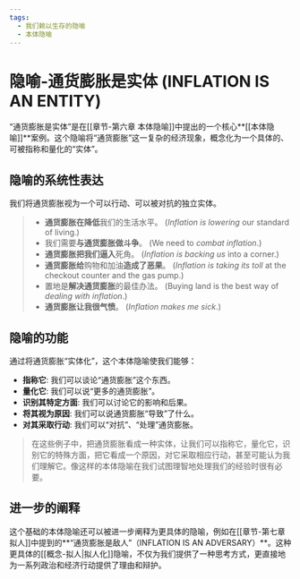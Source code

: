 ```yaml
---
tags:
  - 我们赖以生存的隐喻
  - 本体隐喻
---
```


# 隐喻-通货膨胀是实体 (INFLATION IS AN ENTITY)

“通货膨胀是实体”是在[[章节-第六章 本体隐喻]]中提出的一个核心**[[本体隐喻]]**案例。这个隐喻将“通货膨胀”这一复杂的经济现象，概念化为一个具体的、可被指称和量化的“实体”。

## 隐喻的系统性表达

我们将通货膨胀视为一个可以行动、可以被对抗的独立实体。

> - **通货膨胀在降低**我们的生活水平。 (_Inflation is lowering_ our standard of living.)
> - 我们需要**与通货膨胀做斗争**。 (We need to _combat inflation_.)
> - **通货膨胀把我们逼入**死角。 (_Inflation is backing us_ into a corner.)
> - **通货膨胀给**购物和加油**造成了恶果**。 (_Inflation is taking its toll_ at the checkout counter and the gas pump.)
> - 置地是**解决通货膨胀**的最佳办法。 (Buying land is the best way of _dealing with inflation_.)
> - **通货膨胀让我很气愤**。 (_Inflation makes me sick_.)

## 隐喻的功能

通过将通货膨胀“实体化”，这个本体隐喻使我们能够：
-   **指称它**: 我们可以谈论“通货膨胀”这个东西。
-   **量化它**: 我们可以说“更多的通货膨胀”。
-   **识别其特定方面**: 我们可以讨论它的影响和后果。
-   **将其视为原因**: 我们可以说通货膨胀“导致”了什么。
-   **对其采取行动**: 我们可以“对抗”、“处理”通货膨胀。

> 在这些例子中，把通货膨胀看成一种实体，让我们可以指称它，量化它，识别它的特殊方面，把它看成一个原因，对它采取相应行动，甚至可能认为我们理解它。像这样的本体隐喻在我们试图理智地处理我们的经验时很有必要。

## 进一步的阐释

这个基础的本体隐喻还可以被进一步阐释为更具体的隐喻，例如在[[章节-第七章 拟人]]中提到的**“通货膨胀是敌人”（INFLATION IS AN ADVERSARY）**。这种更具体的[[概念-拟人|拟人化]]隐喻，不仅为我们提供了一种思考方式，更直接地为一系列政治和经济行动提供了理由和辩护。